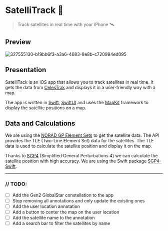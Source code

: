 # SatelliTrack 

> Track satellites in real time with your iPhone 🛰️

## Preview
![327555130-b19bb6f3-a3a6-4683-8e8b-c720994ed095](https://github.com/tigrou23/Apple-SatelliTrack/assets/54220880/c54327e5-352a-488f-9d4f-ae482bb28cb2)
## Presentation
SatelliTack is an iOS app that allows you to track satellites in real time. It gets the data from [CelesTrak](https://www.celestrak.com/) and displays it in a user-friendly way with a map. 

The app is written in [Swift](https://www.swift.org/), [SwiftUI](https://developer.apple.com/xcode/swiftui/) and uses the [MapKit](https://developer.apple.com/documentation/mapkit/) framework to display the satellite positions on a map.

## Data and Calculations

We are using the [NORAD GP Element Sets](https://www.celestrak.com/NORAD/elements/) to get the satellite data. The API provides the TLE (Two-Line Element Set) data for the satellites. The TLE data is used to calculate the satellite position and display it on the map.

Thanks to [SGP4](https://en.wikipedia.org/wiki/Simplified_perturbations_models) (Simplified General Perturbations 4) we can calculate the satellite position with high accuracy. We are using the Swift package [SGP4-Swift](https://swiftpackageindex.com/csanfilippo/swift-sgp4).

___
### // TODO:
- [ ] Add the Gen2 GlobalStar constellation to the app
- [ ] Stop removing all annotations and only update the existing ones
- [ ] Add the user location annotation
- [ ] Add a button to center the map on the user location
- [ ] Add the satellite name to the annotation
- [ ] Add a search bar to filter the satellites by name
